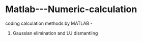# Matlab---Numeric-calculation
coding calculation methods by MATLAB - 
1. Gaussian elimination and LU dismantling

